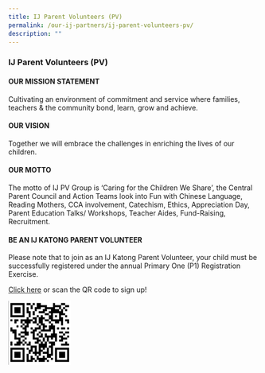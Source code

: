 ```yaml
---
title: IJ Parent Volunteers (PV)
permalink: /our-ij-partners/ij-parent-volunteers-pv/
description: ""
---
```

### IJ Parent Volunteers (PV)

#### OUR MISSION STATEMENT


Cultivating an environment of commitment and service where families, teachers & the community bond, learn, grow and achieve.

#### OUR VISION

Together we will embrace the challenges in enriching the lives of our children.

#### OUR MOTTO


The motto of IJ PV Group is ‘Caring for the Children We Share’, the Central Parent Council and Action Teams look into Fun with Chinese Language, Reading Mothers, CCA involvement, Catechism, Ethics, Appreciation Day, Parent Education Talks/ Workshops, Teacher Aides, Fund-Raising, Recruitment.

#### BE AN IJ KATONG PARENT VOLUNTEER


Please note that to join as an IJ Katong Parent Volunteer, your child must be successfully registered under the annual Primary One (P1) Registration Exercise.

  

[Click here](https://docs.google.com/forms/d/e/1FAIpQLSeFtPXnqCMpyYMqQ4lz9pjbJp5F1fBMXDNjO8mqPedoSYN1pQ/viewform) or scan the QR code to sign up!

<img src="/images/Our%20IJ%20Partners/download.png"  
     style="width:25%">